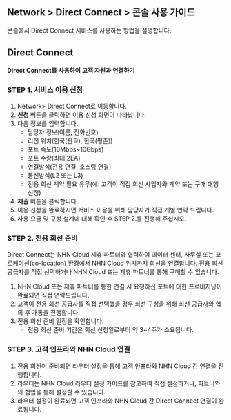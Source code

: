 ## Network > Direct Connect > 콘솔 사용 가이드

콘솔에서 Direct Connect 서비스를 사용하는 방법을 설명합니다.

## Direct Connect
**Direct Connect를 사용하여 고객 자원과 연결하기**

### STEP 1. 서비스 이용 신청
1.	Network> Direct Connect로 이동합니다.
2.	**신청** 버튼을 클릭하면 이용 신청 화면이 나타납니다.
3.	다음 정보를 입력합니다.
    * 담당자 정보(이름, 전화번호)
    * 리전 위치(한국(판교), 한국(평촌))
    * 포트 속도(10Mbps~10Gbps)
    * 포트 수량(최대 2EA)
    * 연결방식(전용 연결, 호스팅 연결)
    * 통신방식(L2 또는 L3)
    * 전용 회선 계약 필요 유무(예: 고객이 직접 회선 사업자와 계약 또는 구매 대행 신청)
4.	**제출** 버튼을 클릭합니다.
5.	이용 신청을 완료하시면 서비스 이용을 위해 담당자가 직접 개별 연락 드립니다.
6.	사용 요금 및 구성 설계에 대해 확인 후 STEP 2.를 진행해 주십시오.

### STEP 2. 전용 회선 준비
Direct Connect는 NHN Cloud 제휴 파트너와 협력하여 데이터 센터, 사무실 또는 코로케이션(co-location) 환경에서 NHN Cloud 위치까지 회선을 연결합니다. 전용 회선 공급자를 직접 선택하거나 NHN Cloud 또는 제휴 파트너를 통해 구매할 수 있습니다.
1. NHN Cloud 또는 제휴 파트너를 통한 연결 시 요청하신 포트에 대한 프로비저닝이 완료되면 직접 연락드립니다.
2. 고객이 전용 회선 공급자를 직접 선택했을 경우 회선 구성을 위해 회선 공급자와 협의 후 개통을 진행합니다.
3. 전용 회선 준비 일정을 확인합니다.
   * 전용 회선 준비 기간은 회선 신청일로부터 약 3~4주가 소요됩니다.

### STEP 3. 고객 인프라와 NHN Cloud 연결
1. 전용 회선이 준비되면 라우터 설정을 통해 고객 인프라와 NHN Cloud 간 연결을 진행합니다.
2. 라우터는 NHN Cloud 라우터 설정 가이드를 참고하여 직접 설정하거나, 파트너와의 협업을 통해 설정할 수 있습니다.
3. 라우터 설정이 완료되면 고객 인프라와 NHN Cloud 간 Direct Connect 연결이 완료됩니다.
